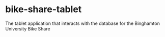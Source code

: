 bike-share-tablet
=================

The tablet application that interacts with the database for the Binghamton University Bike Share
